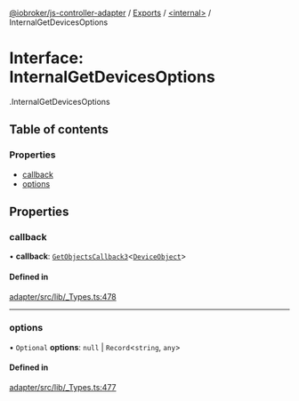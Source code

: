 [@iobroker/js-controller-adapter](../README.md) / [Exports](../modules.md) / [<internal\>](../modules/internal_.md) / InternalGetDevicesOptions

# Interface: InternalGetDevicesOptions

[<internal>](../modules/internal_.md).InternalGetDevicesOptions

## Table of contents

### Properties

- [callback](internal_.InternalGetDevicesOptions.md#callback)
- [options](internal_.InternalGetDevicesOptions.md#options)

## Properties

### callback

• **callback**: [`GetObjectsCallback3`](../modules/internal_.md#getobjectscallback3)<[`DeviceObject`](internal_.DeviceObject.md)\>

#### Defined in

[adapter/src/lib/_Types.ts:478](https://github.com/ioBroker/ioBroker.js-controller/blob/edb14082/packages/adapter/src/lib/_Types.ts#L478)

___

### options

• `Optional` **options**: ``null`` \| `Record`<`string`, `any`\>

#### Defined in

[adapter/src/lib/_Types.ts:477](https://github.com/ioBroker/ioBroker.js-controller/blob/edb14082/packages/adapter/src/lib/_Types.ts#L477)
